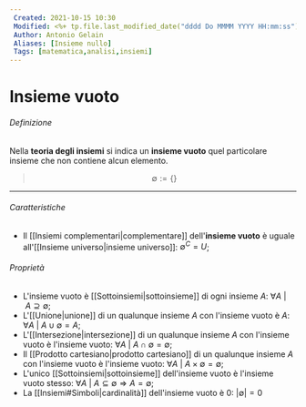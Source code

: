 ```yaml
---
 Created: 2021-10-15 10:30
 Modified: <%+ tp.file.last_modified_date("dddd Do MMMM YYYY HH:mm:ss") %>
 Author: Antonio Gelain
 Aliases: [Insieme nullo]
 Tags: [matematica,analisi,insiemi]
---
```


# Insieme vuoto

###### Definizione

Nella **teoria degli insiemi** si indica un **insieme vuoto** quel particolare insieme che non contiene alcun elemento.

> $$\emptyset := \{\}$$

---

###### Caratteristiche

- Il [[Insiemi complementari|complementare]] dell'**insieme vuoto** è uguale all'[[Insieme universo|insieme universo]]: $\emptyset^C = U$;

###### Proprietà

- L'insieme vuoto è [[Sottoinsiemi|sottoinsieme]] di ogni insieme $A$: $\forall A\ |\ A \supseteq \emptyset$;
- L'[[Unione|unione]] di un qualunque insieme $A$ con l'insieme vuoto è $A$: $\forall A\ |\ A \cup \emptyset = A$;
- L'[[Intersezione|intersezione]] di un qualunque insieme $A$ con l'insieme vuoto è l'insieme vuoto: $\forall A\ |\ A \cap \emptyset = \emptyset$;
- Il [[Prodotto cartesiano|prodotto cartesiano]] di un qualunque insieme $A$ con l'insieme vuoto è l'insieme vuoto: $\forall A\ |\ A \times \emptyset = \emptyset$;
- L'unico [[Sottoinsiemi|sottoinsieme]] dell'insieme vuoto è l'insieme vuoto stesso: $\forall A\ |\ A \subseteq \emptyset \Rightarrow A = \emptyset$;
- La [[Insiemi#Simboli|cardinalità]] dell'insieme vuoto è $0$: $|\emptyset| = 0$